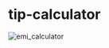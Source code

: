 # tip-calculator

![emi_calculator](https://user-images.githubusercontent.com/30311763/104122007-7932ab00-5368-11eb-9294-1976470b10c5.jpg)
